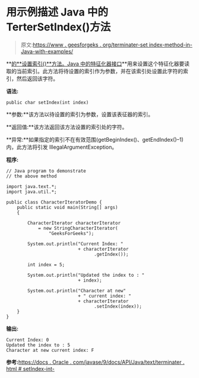 # 用示例描述 Java 中的 TerterSetIndex()方法

> 原文:[https://www . geesforgeks . org/terminater-set index-method-in-Java-with-examples/](https://www.geeksforgeeks.org/characteriterator-setindex-method-in-java-with-examples/)

**[的**设置索引()**方法。Java 中的特征化器接口](https://www.geeksforgeeks.org/tag/java-text-package/)**用来设置这个特征化器要读取的当前索引。此方法将待设置的索引作为参数，并在该索引处设置此字符的索引，然后返回该字符。

**语法:**

```
public char setIndex(int index)

```

**参数:**该方法以待设置的索引为参数，设置该表征器的索引。

**返回值:**该方法返回该方法设置的索引处的字符。

**异常:**如果指定的索引不在有效范围(getBeginIndex()、getEndIndex()–1)内，此方法将引发 IllegalArgumentException。

**程序:**

```
// Java program to demonstrate
// the above method

import java.text.*;
import java.util.*;

public class CharacterIteratorDemo {
    public static void main(String[] args)
    {

        CharacterIterator characterIterator
            = new StringCharacterIterator(
                "GeeksForGeeks");

        System.out.println("Current Index: "
                           + characterIterator
                                 .getIndex());

        int index = 5;

        System.out.println("Updated the index to : "
                           + index);

        System.out.println("Character at new"
                           + " current index: "
                           + characterIterator
                                 .setIndex(index));
    }
}
```

**输出:**

```
Current Index: 0
Updated the index to : 5
Character at new current index: F

```

**参考:**[https://docs . Oracle . com/javase/9/docs/API/Java/text/terminater . html # setIndex-int-](https://docs.oracle.com/javase/9/docs/api/java/text/CharacterIterator.html#setIndex-int-)
